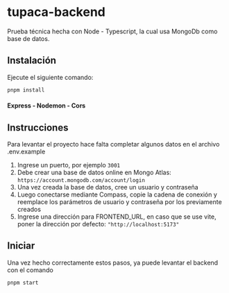 # tupaca-backend
Prueba técnica hecha con Node - Typescript, la cual usa MongoDb como base de datos.

## Instalación
Ejecute el siguiente comando:

```bash
pnpm install
```

#### Express - Nodemon - Cors

## Instrucciones
Para levantar el proyecto hace falta completar algunos datos en el archivo .env.example
1. Ingrese un puerto, por ejemplo `3001`
2. Debe crear una base de datos online en Mongo Atlas: `https://account.mongodb.com/account/login` 
3. Una vez creada la base de datos, cree un usuario y contraseña
4. Luego conectarse mediante Compass, copie la cadena de conexión y reemplace los parámetros de usuario y contraseña por los previamente creados
5. Ingrese una dirección para FRONTEND_URL, en caso que se use vite, poner la dirección por defecto: `"http://localhost:5173"`


## Iniciar
Una vez hecho correctamente estos pasos, ya puede levantar el backend con el comando
```bash
pnpm start
```

